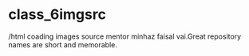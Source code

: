 # class_6imgsrc
/html coading images source mentor minhaz faisal vai.Great repository names are short and memorable.

